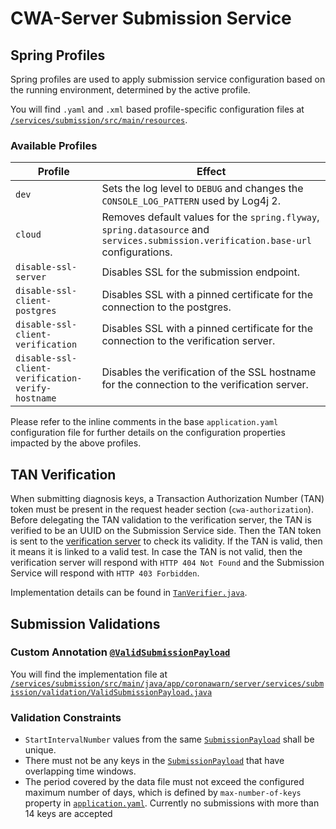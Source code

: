 # CWA-Server Submission Service

## Spring Profiles

Spring profiles are used to apply submission service configuration based on the running environment, determined by the active profile.

You will find `.yaml` and `.xml` based profile-specific configuration files at [`/services/submission/src/main/resources`](/services/submission/src/main/resources).

### Available Profiles

Profile                                           | Effect
--------------------------------------------------|-------------
`dev`                                             | Sets the log level to `DEBUG` and changes the `CONSOLE_LOG_PATTERN` used by Log4j 2.
`cloud`                                           | Removes default values for the `spring.flyway`, `spring.datasource` and `services.submission.verification.base-url` configurations.
`disable-ssl-server`                              | Disables SSL for the submission endpoint.
`disable-ssl-client-postgres`                     | Disables SSL with a pinned certificate for the connection to the postgres.
`disable-ssl-client-verification`                 | Disables SSL with a pinned certificate for the connection to the verification server.
`disable-ssl-client-verification-verify-hostname` | Disables the verification of the SSL hostname for the connection to the verification server.

Please refer to the inline comments in the base `application.yaml` configuration file for further details on the configuration properties impacted by the above profiles.

## TAN Verification

When submitting diagnosis keys, a Transaction Authorization Number (TAN) token must be present in the request header section (`cwa-authorization`).
Before delegating the TAN validation to the verification server, the TAN is verified to be an UUID on the Submission Service side.
Then the TAN token is sent to the [verification server](https://github.com/corona-warn-app/cwa-verification-server/blob/master/docs/architecture-overview.md)
to check its validity. If the TAN is valid, then it means it is linked to a valid test.
In case the TAN is not valid, then the verification server will respond with `HTTP 404 Not Found` and the Submission Service will respond with `HTTP 403 Forbidden`.

Implementation details can be found in [`TanVerifier.java`](/services/submission/src/main/java/app/coronawarn/server/services/submission/verification/TanVerifier.java).

## Submission Validations

### Custom Annotation [`@ValidSubmissionPayload`](https://corona-warn-app.github.io/cwa-server/1.0.0/app/coronawarn/server/services/submission/validation/ValidSubmissionPayload.html)

You will find the implementation file at [`/services/submission/src/main/java/app/coronawarn/server/services/submission/validation/ValidSubmissionPayload.java`](/services/submission/src/main/java/app/coronawarn/server/services/submission/validation/ValidSubmissionPayload.java)

### Validation Constraints

* `StartIntervalNumber` values from the same [`SubmissionPayload`](https://corona-warn-app.github.io/cwa-server/1.0.0/app/coronawarn/server/common/protocols/internal/SubmissionPayload.html) shall be unique.
* There must not be any keys in the [`SubmissionPayload`](https://corona-warn-app.github.io/cwa-server/1.0.0/app/coronawarn/server/common/protocols/internal/SubmissionPayload.html) that have overlapping time windows.
* The period covered by the data file must not exceed the configured maximum number of days, which is defined by `max-number-of-keys` property in [`application.yaml`](/services/submission/src/main/resources/application.yaml). Currently no submissions with more than 14 keys are accepted
